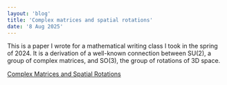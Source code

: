 ```yaml
---
layout: 'blog'
title: 'Complex matrices and spatial rotations'
date: '8 Aug 2025'
---
```


This is a paper I wrote for a mathematical writing class I took in the spring of 2024. It is a derivation of a well-known connection between SU(2), a group of complex matrices, and SO(3), the group of rotations of 3D space.

[Complex Matrices and Spatial Rotations](exposition-final.pdf)